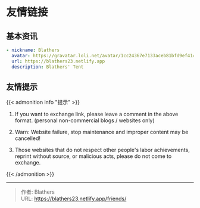 # 友情链接


## 基本资讯

```yaml
- nickname: Blathers
  avatar: https://gravatar.loli.net/avatar/1cc24367e7133aceb81bfd9ef41481cd?s=240&d=mp
  url: https://blathers23.netlify.app
  description: Blathers' Tent
```



## 友情提示

{{< admonition info "提示" >}}
1. If you want to exchange link, please leave a comment in the above format. (personal non-commercial blogs / websites only)

2. Warn: Website failure, stop maintenance and improper content may be cancelled!

3. Those websites that do not respect other people's labor achievements, reprint without source, or malicious acts, please do not come to exchange.

  {{< /admonition >}}


---

> 作者: Blathers  
> URL: https://blathers23.netlify.app/friends/  

